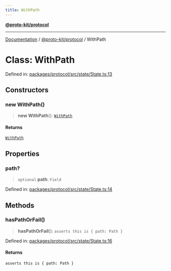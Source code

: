 ```yaml
---
title: WithPath
---
```


[**@proto-kit/protocol**](../README.md)

***

[Documentation](../../../README.md) / [@proto-kit/protocol](../README.md) / WithPath

# Class: WithPath

Defined in: [packages/protocol/src/state/State.ts:13](https://github.com/proto-kit/framework/blob/28efa802e3737fc3b77339148b307ef7246f3ef1/packages/protocol/src/state/State.ts#L13)

## Constructors

### new WithPath()

> **new WithPath**(): [`WithPath`](WithPath.md)

#### Returns

[`WithPath`](WithPath.md)

## Properties

### path?

> `optional` **path**: `Field`

Defined in: [packages/protocol/src/state/State.ts:14](https://github.com/proto-kit/framework/blob/28efa802e3737fc3b77339148b307ef7246f3ef1/packages/protocol/src/state/State.ts#L14)

## Methods

### hasPathOrFail()

> **hasPathOrFail**(): `asserts this is { path: Path }`

Defined in: [packages/protocol/src/state/State.ts:16](https://github.com/proto-kit/framework/blob/28efa802e3737fc3b77339148b307ef7246f3ef1/packages/protocol/src/state/State.ts#L16)

#### Returns

`asserts this is { path: Path }`
